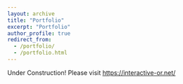 ```yaml
---
layout: archive
title: "Portfolio"
excerpt: "Portfolio"
author_profile: true
redirect_from: 
  - /portfolio/
  - /portfolio.html
---
```




Under Construction!
Please visit https://interactive-or.net/